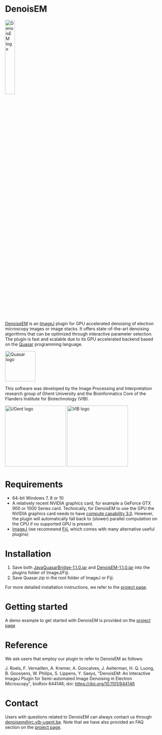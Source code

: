 # DenoisEM
<img src="https://github.com/vibbits/EMDenoising/blob/master/src/main/resources/be/vib/imagej/images/logo.png" alt="DenoisEM logo" width="25%"/>

[DenoiseEM](https://bioimagingcore.be/DenoisEM/) is an [ImageJ](https://imagej.nih.gov/ij/index.html) plugin for GPU accelerated denoising of electron microscopy images or image stacks. It offers state-of-the-art denoising algorithms that can be optimized through interactive parameter selection. The plugin is fast and scalable due to its GPU accelerated backend based on the [Quasar](https://gepura.io/) programming language. 

<a href="https://gepura.io/" target="_blank"><img src="https://github.com/vibbits/EMDenoising/blob/master/src/main/resources/be/vib/imagej/images/QUASAR_logo_FINAL_S_crop_h75_transp.png" alt="Quasar logo" height="100"/></a>

This software was developed by the Image Processing and Interpretation research group of Ghent University and the Bioinformatics Core of the Flanders Institute for Biotechnology (VIB).

<a href="https://www.ugent.be" target="_blank"><img src="https://github.com/vibbits/EMDenoising/blob/master/src/main/resources/be/vib/imagej/images/ugent.png" alt="UGent logo" height="200"/></a>
<a href="http://www.vib.be" target="_blank"><img src="https://github.com/vibbits/EMDenoising/blob/master/src/main/resources/be/vib/imagej/images/vib.png" alt="VIB logo" height="200"/></a>

# Requirements
- 64-bit Windows 7, 8 or 10
- A relatively recent NVIDIA graphics card, for example a GeForce GTX 900 or 1000 Series card. Technically, for DenoisEM to use the GPU the NVIDIA graphics card needs to have [compute capability 3.0](https://en.wikipedia.org/wiki/CUDA#GPUs_supported). However, the plugin will automatically fall back to (slower) parallel computation on the CPU if no supported GPU is present. 
- [ImageJ](https://imagej.nih.gov/ij/index.html) (we recommend [Fiji](https://fiji.sc/), which comes with many alternative useful plugins)

# Installation
1. Save both [JavaQuasarBridge-1.1.0.jar](http://bioimagingcore.be/DenoisEM/bin/JavaQuasarBridge-1.0.1.jar) and [DenoisEM-1.1.0.jar](http://bioimagingcore.be/DenoisEM/bin/DenoisEM-1.0.1.jar) into the plugins folder of ImageJ/Fiji. 
2. Save Quasar.zip in the root folder of ImageJ or Fiji.

For more detailed installation instructions, we refer to the [project page](http://bioimagingcore.be/DenoisEM/installation.html). 

# Getting started
A demo example to get started with DenoisEM is provided on the [project page](http://bioimagingcore.be/DenoisEM/getting-started.html)

# Reference
We ask users that employ our plugin to refer to DenoisEM as follows:

J. Roels, F. Vernaillen, A. Kremer, A. Goncalves, J. Aelterman, H. Q. Luong, B. Goossens, W. Philips, S. Lippens, Y. Saeys, "DenoisEM: An Interactive ImageJ Plugin for Semi-automated Image Denoising in Electron Microscopy", bioRxiv 644146; doi: https://doi.org/10.1101/644146

# Contact
Users with questions related to DenoisEM can always contact us through denoisem@irc.vib-ugent.be. Note that we have also provided an FAQ section on the [project page](http://bioimagingcore.be/DenoisEM/faq.html). 
